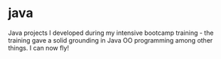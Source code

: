 # java
Java projects I developed during my intensive bootcamp training - the training gave a solid grounding in Java OO programming among other things. I can now fly!
